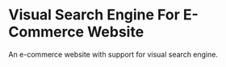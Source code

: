 # Visual Search Engine For E-Commerce Website
An e-commerce website with support for visual search engine.